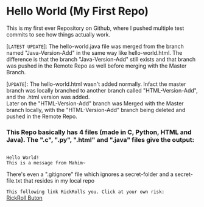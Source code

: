# Hello World (My First Repo)
This is my first ever Repository on Github, where I pushed multiple test commits to see how things actually work.  
 
[`LATEST UPDATE`]: The hello-world.java file was merged from the branch named "Java-Version-Add" in the same way like hello-world.html. The difference is that the branch "Java-Version-Add" still exists and that branch was pushed in the Remote Repo as well before merging with the Master Branch.

[`UPDATE`]: The hello-world.html wasn't added normally. Infact the master branch was locally branched to another branch called "HTML-Version-Add", and the .html version was added.  
Later on the "HTML-Version-Add" branch was Merged with the Master branch locally, with the "HTML-Version-Add" branch being deleted and pushed in the Remote Repo.


### This Repo basically has 4 files (made in C, Python, HTML and Java). The ".c", ".py", ".html" and ".java" files give the output:

```  

Hello World!
This is a message from Mahim~

```  
There's even a ".gitignore" file which ignores a secret-folder and a secret-file.txt that resides in my local repo  

`This following link RickRolls you. Click at your own risk:`  
[RickRoll Buton](https://www.youtube.com/watch?v=dQw4w9WgXcQ)
